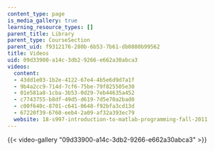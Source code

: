 ```yaml
---
content_type: page
is_media_gallery: true
learning_resource_types: []
parent_title: Library
parent_type: CourseSection
parent_uid: f9312176-280b-6b53-7b61-db0880b99562
title: Videos
uid: 09d33900-a14c-3db2-9266-e662a30abca3
videos:
  content:
  - 43dd1e03-1b2e-4122-67e4-4b5e6d9d7a1f
  - 9b4a2cc9-714d-7cf6-75be-79f825505e30
  - 01e581a8-1cba-3b53-0d29-7eb44635a452
  - c7743755-b8df-49d5-d619-7d5e70a2bad0
  - c00f640c-8701-c641-0648-f92bfa3cd13d
  - 67220f39-6760-eeb4-2a09-af32a393ec79
  website: 18-s997-introduction-to-matlab-programming-fall-2011
---
```



{{< video-gallery "09d33900-a14c-3db2-9266-e662a30abca3" >}}

